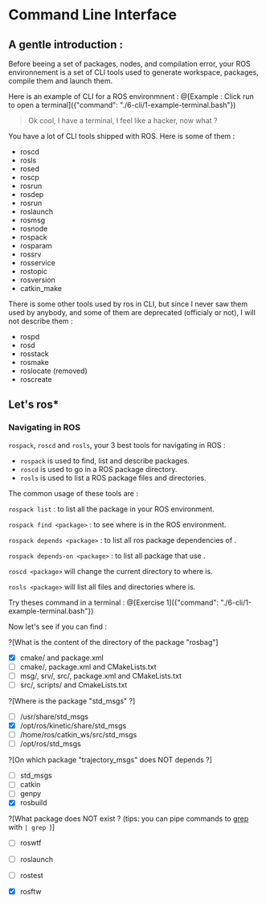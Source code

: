 # Command Line Interface

## A gentle introduction : 

Before beeing a set of packages, nodes, and compilation error, your ROS environnement is a set of CLI tools used to generate workspace, packages, compile them and launch them.

Here is an example of CLI for a ROS environmnent : 
@[Example : Click run to open a terminal]({"command": "./6-cli/1-example-terminal.bash"})
  
> Ok cool, I have a terminal, I feel like a hacker, now what ?

You have a lot of CLI tools shipped with ROS. Here is some of them : 

- roscd
- rosls
- rosed
- roscp
- rosrun
- rosdep
- rosrun
- roslaunch
- rosmsg
- rosnode
- rospack
- rosparam
- rossrv
- rosservice
- rostopic
- rosversion
- catkin_make

There is some other tools used by ros in CLI, but since I never saw them used by anybody, and some of them are deprecated (officialy or not), I will not describe them :
- rospd
- rosd
- rosstack
- rosmake
- roslocate (removed)
- roscreate



## Let's ros*

### Navigating in ROS

`rospack`, `roscd` and `rosls`, your 3 best tools for navigating in ROS :
- `rospack` is used to find, list and describe packages.
- `roscd` is used to go in a ROS package directory.
- `rosls` is used to list a ROS package files and directories.

The common usage of these tools are : 

`rospack list` : to list all the package in your ROS environment.

`rospack find <package>` : to see where <package> is in the ROS environment.

`rospack depends <package>` : to list all ros package dependencies of <package>.

`rospack depends-on <package>` : to list all package that use <package>.

`roscd <package>` will change the current directory to where <package> is.

`rosls <package>` will list all files and directories where <package> is.

Try theses command in a terminal : 
@[Exercise 1]({"command": "./6-cli/1-example-terminal.bash"})

Now let's see if you can find : 

?[What is the content of the directory of the package "rosbag"]
-[x] cmake/ and package.xml
-[ ] cmake/, package.xml and CMakeLists.txt
-[ ] msg/, srv/, src/, package.xml and CMakeLists.txt
-[ ] src/, scripts/ and CmakeLists.txt

?[Where is the package "std_msgs" ?]
-[ ] /usr/share/std_msgs
-[x] /opt/ros/kinetic/share/std_msgs
-[ ] /home/ros/catkin_ws/src/std_msgs
-[ ] /opt/ros/std_msgs

?[On which package "trajectory_msgs" does NOT depends ?]
-[ ] std_msgs
-[ ] catkin
-[ ] genpy
-[x] rosbuild

?[What package does NOT exist ? (tips: you can pipe commands to [grep](https://linux.die.net/man/1/grep) with `| grep `)]
-[ ] roswtf
-[ ] roslaunch
-[ ] rostest
-[x] rosftw


